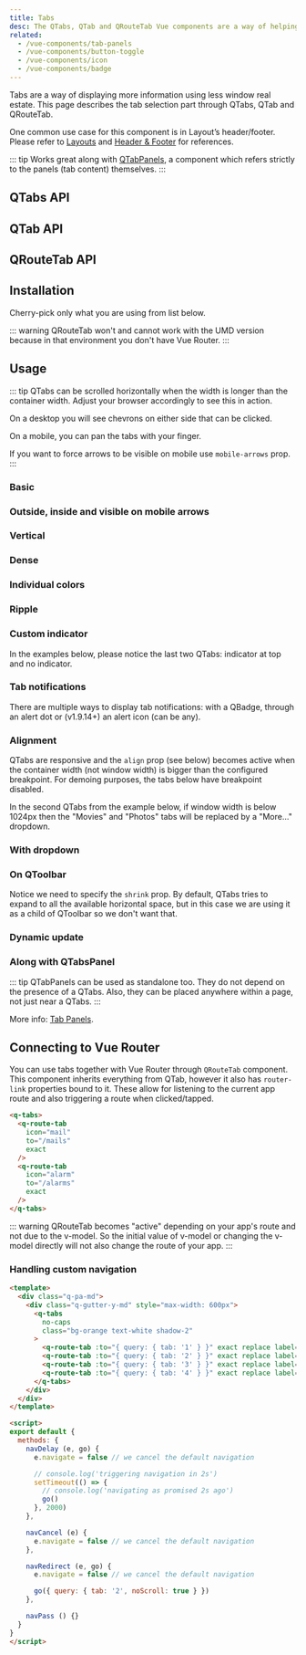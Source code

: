 ```yaml
---
title: Tabs
desc: The QTabs, QTab and QRouteTab Vue components are a way of helping the user navigate between pages or tab panels.
related:
  - /vue-components/tab-panels
  - /vue-components/button-toggle
  - /vue-components/icon
  - /vue-components/badge
---
```

Tabs are a way of displaying more information using less window real estate. This page describes the tab selection part through QTabs, QTab and QRouteTab.

One common use case for this component is in Layout’s header/footer. Please refer to [Layouts](/layout/layout) and [Header & Footer](/layout/header-and-footer#example--playing-with-qtabs) for references.

::: tip
Works great along with [QTabPanels](/vue-components/tab-panels), a component which refers strictly to the panels (tab content) themselves.
:::

## QTabs API

<doc-api file="QTabs" />

## QTab API

<doc-api file="QTab" />

## QRouteTab API

<doc-api file="QRouteTab" />

## Installation
Cherry-pick only what you are using from list below.

<doc-installation :components="['QTabs', 'QTab', 'QRouteTab']" />

::: warning
QRouteTab won't and cannot work with the UMD version because in that environment you don't have Vue Router.
:::

## Usage

::: tip
QTabs can be scrolled horizontally when the width is longer than the container width. Adjust your browser accordingly to see this in action.

On a desktop you will see chevrons on either side that can be clicked.

On a mobile, you can pan the tabs with your finger.

If you want to force arrows to be visible on mobile use `mobile-arrows` prop.
:::

### Basic

<doc-example title="Basic" file="QTabs/Basic" />

### Outside, inside and visible on mobile arrows

<doc-example title="Outside, inside and visible on mobile arrows" file="QTabs/ArrowsModifiers" />

### Vertical

<doc-example title="Vertical (example with QSplitter)" file="QTabs/Vertical" />

### Dense

<doc-example title="Dense" file="QTabs/Dense" />

### Individual colors

<doc-example title="Individual colors" file="QTabs/IndividualColor" />

### Ripple

<doc-example title="No ripple and custom ripple color" file="QTabs/Ripples" />

### Custom indicator

In the examples below, please notice the last two QTabs: indicator at top and no indicator.

<doc-example title="Custom indicator" file="QTabs/CustomIndicator" />

### Tab notifications

There are multiple ways to display tab notifications: with a QBadge, through an alert dot or (v1.9.14+) an alert icon (can be any).

<doc-example title="Tab notifications" file="QTabs/Notifying" />

### Alignment

QTabs are responsive and the `align` prop (see below) becomes active when the container width (not window width) is bigger than the configured breakpoint. For demoing purposes, the tabs below have breakpoint disabled.

<doc-example title="Alignment" file="QTabs/Alignment" />

In the second QTabs from the example below, if window width is below 1024px then the "Movies" and "Photos" tabs will be replaced by a "More..." dropdown.

### With dropdown

<doc-example title="With a dropdown" file="QTabs/Dropdown" />

### On QToolbar

Notice we need to specify the `shrink` prop. By default, QTabs tries to expand to all the available horizontal space, but in this case we are using it as a child of QToolbar so we don't want that.

<doc-example title="Tabs in a QToolbar" file="QTabs/TabsInToolbar" />

### Dynamic update

<doc-example title="Dynamic tabs" file="QTabs/DynamicTabs" />

### Along with QTabsPanel

::: tip
QTabPanels can be used as standalone too. They do not depend on the presence of a QTabs. Also, they can be placed anywhere within a page, not just near a QTabs.
:::

<doc-example title="Tabs with tab panels" file="QTabs/TabsWithTabpanels" />

More info: [Tab Panels](/vue-components/tab-panels).

## Connecting to Vue Router
You can use tabs together with Vue Router through `QRouteTab` component.
This component inherits everything from QTab, however it also has `router-link` properties bound to it. These allow for listening to the current app route and also triggering a route when clicked/tapped.

```html
<q-tabs>
  <q-route-tab
    icon="mail"
    to="/mails"
    exact
  />
  <q-route-tab
    icon="alarm"
    to="/alarms"
    exact
  />
</q-tabs>
```

::: warning
QRouteTab becomes "active" depending on your app's route and not due to the v-model. So the initial value of v-model or changing the v-model directly will not also change the route of your app.
:::

### Handling custom navigation

```html
<template>
  <div class="q-pa-md">
    <div class="q-gutter-y-md" style="max-width: 600px">
      <q-tabs
        no-caps
        class="bg-orange text-white shadow-2"
      >
        <q-route-tab :to="{ query: { tab: '1' } }" exact replace label="Activate in 2s" @click="navDelay" />
        <q-route-tab :to="{ query: { tab: '2' } }" exact replace label="Do nothing" @click="navCancel" />
        <q-route-tab :to="{ query: { tab: '3' } }" exact replace label="Navigate to the second tab" @click="navRedirect" />
        <q-route-tab :to="{ query: { tab: '4' } }" exact replace label="Navigate immediatelly" @click="navPass" />
      </q-tabs>
    </div>
  </div>
</template>

<script>
export default {
  methods: {
    navDelay (e, go) {
      e.navigate = false // we cancel the default navigation

      // console.log('triggering navigation in 2s')
      setTimeout(() => {
        // console.log('navigating as promised 2s ago')
        go()
      }, 2000)
    },

    navCancel (e) {
      e.navigate = false // we cancel the default navigation
    },

    navRedirect (e, go) {
      e.navigate = false // we cancel the default navigation

      go({ query: { tab: '2', noScroll: true } })
    },

    navPass () {}
  }
}
</script>
```

